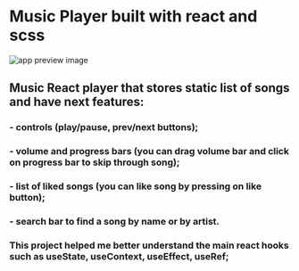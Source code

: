 # Music Player built with react and scss
![app preview image](https://user-images.githubusercontent.com/90026048/197626703-586e526b-3da9-4cb7-8560-f0e4d2ec0d4f.png)
## Music React player that stores static list of songs and have next features: 
### - controls (play/pause, prev/next buttons);
### - volume and progress bars (you can drag volume bar and click on progress bar to skip through song);
### - list of liked songs (you can like song by pressing on like button);
### - search bar to find a song by name or by artist.

### This project helped me better understand the main react hooks such as useState, useContext, useEffect, useRef;

